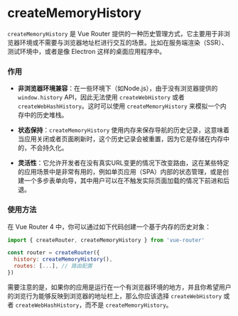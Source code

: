 # createMemoryHistory
`createMemoryHistory` 是 Vue Router 提供的一种历史管理方式，它主要用于非浏览器环境或不需要与浏览器地址栏进行交互的场景。比如在服务端渲染（SSR）、测试环境中，或者是像 Electron 这样的桌面应用程序中。

### 作用

- **非浏览器环境兼容**：在一些环境下（如Node.js），由于没有浏览器提供的 `window.history` API，因此无法使用 `createWebHistory` 或者 `createWebHashHistory`。这时可以使用 `createMemoryHistory` 来模拟一个内存中的历史堆栈。
  
- **状态保持**：`createMemoryHistory` 使用内存来保存导航的历史记录，这意味着当应用关闭或者页面刷新时，这个历史记录会被重置，因为它是存储在内存中的，不会持久化。

- **灵活性**：它允许开发者在没有真实URL变更的情况下改变路由，这在某些特定的应用场景中是非常有用的，例如单页应用（SPA）内部的状态管理，或是创建一个多步表单向导，其中用户可以在不触发实际页面加载的情况下前进和后退。

### 使用方法

在 Vue Router 4 中，你可以通过如下代码创建一个基于内存的历史对象：

```javascript
import { createRouter, createMemoryHistory } from 'vue-router'

const router = createRouter({
  history: createMemoryHistory(),
  routes: [...], // 路由配置
})
```

需要注意的是，如果你的应用是运行在一个有浏览器环境的地方，并且你希望用户的浏览行为能够反映到浏览器的地址栏上，那么你应该选择 `createWebHistory` 或者 `createWebHashHistory`，而不是 `createMemoryHistory`。